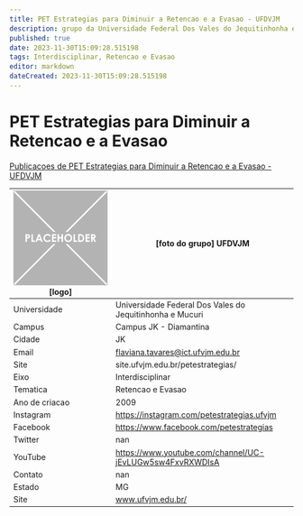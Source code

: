 ```yaml
---
title: PET Estrategias para Diminuir a Retencao e a Evasao - UFDVJM
description: grupo da Universidade Federal Dos Vales do Jequitinhonha e Mucuri
published: true
date: 2023-11-30T15:09:28.515198
tags: Interdisciplinar, Retencao e Evasao
editor: markdown
dateCreated: 2023-11-30T15:09:28.515198
---
```


# PET Estrategias para Diminuir a Retencao e a Evasao

[Publicacoes de PET Estrategias para Diminuir a Retencao e a Evasao - UFDVJM](/atividade/196PETEstrategiasparaDiminuiraRetencaoeaEvasaoUFDVJM/feed.md)

| ![placeholder.png](/placeholder.png) [logo] | [foto do grupo] UFDVJM         |
| ------------------------------------------- | ------------------------------------------------- |
| Universidade                                | Universidade Federal Dos Vales do Jequitinhonha e Mucuri      |
| Campus                                      | Campus JK - Diamantina            |
| Cidade                                      | JK             |
| Email                                       | flaviana.tavares@ict.ufvjm.edu.br             |
| Site                                        | site.ufvjm.edu.br/petestrategias/              |
| Eixo                                        | Interdisciplinar              |
| Tematica                                    | Retencao e Evasao          |
| Ano de criacao                              | 2009        |
| Instagram                                   | https://instagram.com/petestrategias.ufvjm         |
| Facebook                                    | https://www.facebook.com/petestrategias          |
| Twitter                                     | nan           |
| YouTube                                     | https://www.youtube.com/channel/UC-jEvLUGw5sw4FxvRXWDIsA           |
| Contato                                     | nan         |
| Estado                                      |  MG            |
| Site                                        | www.ufvjm.edu.br/ |
